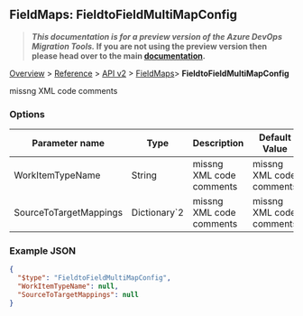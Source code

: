 ## FieldMaps: FieldtoFieldMultiMapConfig

>**_This documentation is for a preview version of the Azure DevOps Migration Tools._ If you are not using the preview version then please head over to the main [documentation](https://nkdagility.github.io/azure-devops-migration-tools).**

[Overview](../././index.md) > [Reference](.././index.md) > [API v2](../index.md) > [FieldMaps](./index.md)> **FieldtoFieldMultiMapConfig**

missng XML code comments

### Options

| Parameter name         | Type    | Description                              | Default Value                            |
|------------------------|---------|------------------------------------------|------------------------------------------|
| WorkItemTypeName | String | missng XML code comments | missng XML code comments |
| SourceToTargetMappings | Dictionary`2 | missng XML code comments | missng XML code comments |


### Example JSON

```JSON
{
  "$type": "FieldtoFieldMultiMapConfig",
  "WorkItemTypeName": null,
  "SourceToTargetMappings": null
}
```